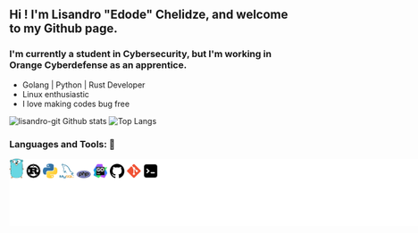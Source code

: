 ## Hi ! I'm Lisandro "Edode" Chelidze, and welcome to my Github page.

### I'm currently a student in Cybersecurity, but I'm working in Orange Cyberdefense as an apprentice.
- Golang | Python | Rust Developer
- Linux enthusiastic
- I love making codes bug free

![lisandro-git Github stats](https://github-readme-stats.vercel.app/api/?username=lisandro-git&show_icons=true&title_color=fff&icon_color=79ff97&text_color=9f9f9f&bg_color=151515)
![Top Langs](https://github-readme-stats.vercel.app/api/top-langs/?username=lisandro-git&layout=compact&show_icons=true&theme=radical)

### Languages and Tools: 🧰
<base href="../" >

<div style="width:830px; background-color:white; height:120px; overflow:auto;">
    <div style="width: 2000px; height: 90px;">
        <img src="img/gopher.png" alt="gopher" style="width:26px">
        <img src="img/rust.png"   alt="rust"   style="width:26px">
        <img src="img/python.png" alt="python" style="width:26px">
        <img src="img/mysql.png"  alt="mysql"  style="width:26px">
        <img src="img/php.png"    alt="php"    style="width:26px">
        <img src="img/goland.png" alt="goland" style="width:26px">
        <img src="img/github.png" alt="github" style="width:26px">
        <img src="img/git.png"    alt="git"    style="width:26px">
        <img src="img/term.png"   alt="term"   style="width:26px">
    </div>
</div>
